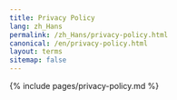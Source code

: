 ```yaml
---
title: Privacy Policy
lang: zh_Hans
permalink: /zh_Hans/privacy-policy.html
canonical: /en/privacy-policy.html
layout: terms
sitemap: false
---
```


{% include pages/privacy-policy.md %}
